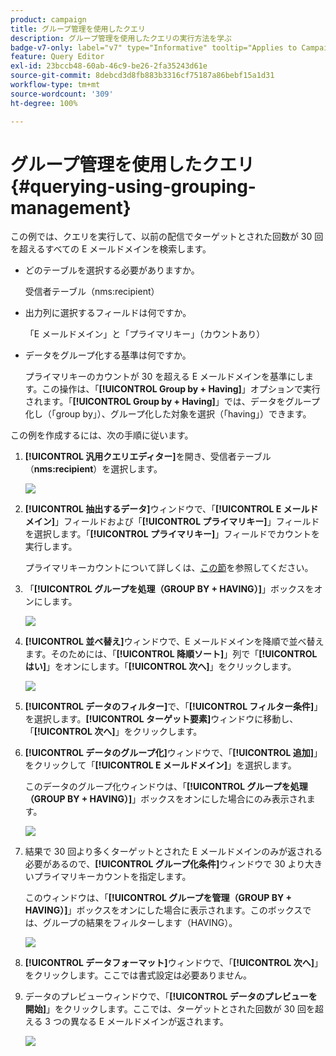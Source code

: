 ```yaml
---
product: campaign
title: グループ管理を使用したクエリ
description: グループ管理を使用したクエリの実行方法を学ぶ
badge-v7-only: label="v7" type="Informative" tooltip="Applies to Campaign Classic v7 only"
feature: Query Editor
exl-id: 23bccb48-60ab-46c9-be26-2fa35243d61e
source-git-commit: 8debcd3d8fb883b3316cf75187a86bebf15a1d31
workflow-type: tm+mt
source-wordcount: '309'
ht-degree: 100%

---
```


# グループ管理を使用したクエリ {#querying-using-grouping-management}



この例では、クエリを実行して、以前の配信でターゲットとされた回数が 30 回を超えるすべての E メールドメインを検索します。

* どのテーブルを選択する必要がありますか。

  受信者テーブル（nms:recipient）

* 出力列に選択するフィールドは何ですか。

  「E メールドメイン」と「プライマリキー」（カウントあり）

* データをグループ化する基準は何ですか。

  プライマリキーのカウントが 30 を超える E メールドメインを基準にします。この操作は、「**[!UICONTROL Group by + Having]**」オプションで実行されます。「**[!UICONTROL Group by + Having]**」では、データをグループ化し（「group by」）、グループ化した対象を選択（「having」）できます。

この例を作成するには、次の手順に従います。

1. **[!UICONTROL 汎用クエリエディター]**&#x200B;を開き、受信者テーブル（**nms:recipient**）を選択します。

   ![](assets/query_editor_02.png)

1. **[!UICONTROL 抽出するデータ]**&#x200B;ウィンドウで、「**[!UICONTROL E メールドメイン]**」フィールドおよび「**[!UICONTROL プライマリキー]**」フィールドを選択します。「**[!UICONTROL プライマリキー]**」フィールドでカウントを実行します。

   プライマリキーカウントについて詳しくは、[この節](../../platform/using/defining-filter-conditions.md#building-expressions)を参照してください。

1. 「**[!UICONTROL グループを処理（GROUP BY + HAVING）]**」ボックスをオンにします。

   ![](assets/query_editor_nveau_29.png)

1. **[!UICONTROL 並べ替え]**&#x200B;ウィンドウで、E メールドメインを降順で並べ替えます。そのためには、「**[!UICONTROL 降順ソート]**」列で「**[!UICONTROL はい]**」をオンにします。「**[!UICONTROL 次へ]**」をクリックします。

   ![](assets/query_editor_nveau_70.png)

1. **[!UICONTROL データのフィルター]**&#x200B;で、「**[!UICONTROL フィルター条件]**」を選択します。**[!UICONTROL ターゲット要素]**&#x200B;ウィンドウに移動し、「**[!UICONTROL 次へ]**」をクリックします。
1. **[!UICONTROL データのグループ化]**&#x200B;ウィンドウで、「**[!UICONTROL 追加]**」をクリックして「**[!UICONTROL E メールドメイン]**」を選択します。

   このデータのグループ化ウィンドウは、「**[!UICONTROL グループを処理（GROUP BY + HAVING）]**」ボックスをオンにした場合にのみ表示されます。

   ![](assets/query_editor_blocklist_04.png)

1. 結果で 30 回より多くターゲットとされた E メールドメインのみが返される必要があるので、**[!UICONTROL グループ化条件]**&#x200B;ウィンドウで 30 より大きいプライマリキーカウントを指定します。

   このウィンドウは、「**[!UICONTROL グループを管理（GROUP BY + HAVING）]**」ボックスをオンにした場合に表示されます。このボックスでは、グループの結果をフィルターします（HAVING）。

   ![](assets/query_editor_blocklist_05.png)

1. **[!UICONTROL データフォーマット]**&#x200B;ウィンドウで、「**[!UICONTROL 次へ]**」をクリックします。ここでは書式設定は必要ありません。
1. データのプレビューウィンドウで、「**[!UICONTROL データのプレビューを開始]**」をクリックします。ここでは、ターゲットとされた回数が 30 回を超える 3 つの異なる E メールドメインが返されます。

   ![](assets/query_editor_blocklist_06.png)
